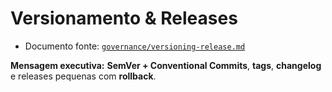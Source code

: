 # Versionamento & Releases

- Documento fonte: [`governance/versioning-release.md`](../governance/versioning-release.md)

**Mensagem executiva:** **SemVer + Conventional Commits**, **tags**, **changelog** e releases pequenas com **rollback**.
